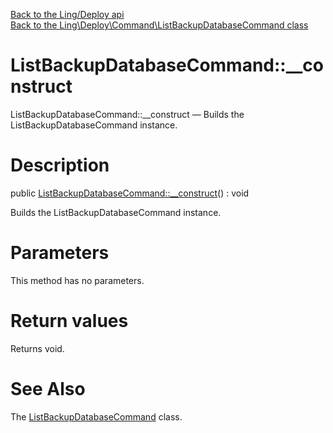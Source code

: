 [Back to the Ling/Deploy api](https://github.com/lingtalfi/Deploy/blob/master/doc/api/Ling/Deploy.md)<br>
[Back to the Ling\Deploy\Command\ListBackupDatabaseCommand class](https://github.com/lingtalfi/Deploy/blob/master/doc/api/Ling/Deploy/Command/ListBackupDatabaseCommand.md)


ListBackupDatabaseCommand::__construct
================



ListBackupDatabaseCommand::__construct — Builds the ListBackupDatabaseCommand instance.




Description
================


public [ListBackupDatabaseCommand::__construct](https://github.com/lingtalfi/Deploy/blob/master/doc/api/Ling/Deploy/Command/ListBackupDatabaseCommand/__construct.md)() : void




Builds the ListBackupDatabaseCommand instance.




Parameters
================

This method has no parameters.


Return values
================

Returns void.








See Also
================

The [ListBackupDatabaseCommand](https://github.com/lingtalfi/Deploy/blob/master/doc/api/Ling/Deploy/Command/ListBackupDatabaseCommand.md) class.



